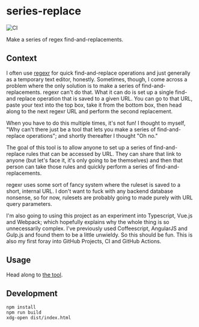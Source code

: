 # series-replace

![CI](https://github.com/rossjrw/series-replace/workflows/CI/badge.svg)

Make a series of regex find-and-replacements.

## Context

I often use [regexr](https://regexr.com/) for quick find-and-replace operations
and just generally as a temporary text editor, honestly. Sometimes, though, I
come across a problem where the only solution is to make a series of
find-and-replacements. regexr can't do that. What it can do is set up a single
find-and replace operation that is saved to a given URL. You can go to that
URL, paste your text into the top box, take it from the bottom box, then head
along to the next regexr URL and perform the second replacement.

When you have to do this multiple times, it's not fun! I thought to myself,
"Why can't there just be a tool that lets you make a series of find-and-replace
operations"; and shortly thereafter I thought "Oh no."

The goal of this tool is to allow anyone to set up a series of find-and-replace
rules that can be accessed by URL. They can share that link to anyone (but
let's face it, it's only going to be themselves) and then that person can take
those rules and quickly perform a series of find-and-replacements.

regexr uses some sort of fancy system where the ruleset is saved to a short,
internal URL. I don't want to fuck with any backend database nonsense, so for
now, rulesets are probably going to made purely with URL query parameters.

I'm also going to using this project as an experiment into Typescript, Vue.js
and Webpack; which hopefully explains why the whole thing is so unnecessarily
complex. I've previously used Coffeescript, AngularJS and Gulp.js and found
them to be a little unwieldy. So this should be fun. This is also my first
foray into GitHub Projects, CI and GitHub Actions.

## Usage

Head along to [the tool](https://rossjrw.github.io/series-replace).

## Development

```shell
npm install
npm run build
xdg-open dist/index.html
```
